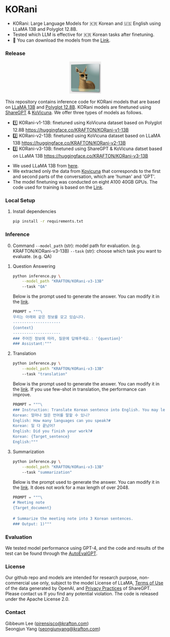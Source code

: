 # KORani

- KORani: Large Language Models for 🇰🇷 Korean and 🇺🇸 English using LLaMA 13B and Polyglot 12.8B.
- Tested which LLM is effective for 🇰🇷 Korean tasks after finetuning.
- 🤗 You can download the models from the [Link](https://huggingface.co/KRAFTON).

### Release
<p align="center">
<a href=""><img src="assets/KORani.png" width="20%"></a>
</p>
 
This repository contains inference code for KORani models that are based on [LLaMA 13B](https://arxiv.org/abs/2302.13971v1) and [Polyglot 12.8B](https://huggingface.co/EleutherAI/polyglot-ko-12.8b).
KORani models are finetuned using [ShareGPT](https://huggingface.co/datasets/anon8231489123/ShareGPT_Vicuna_unfiltered/tree/main) & [KoVicuna](https://github.com/melodysdreamj/KoVicuna).
We offer three types of models as follows.
- 1️⃣ KORani-v1-13B: finetuned using KoVicuna dataset based on Polyglot 12.8B <https://huggingface.co/KRAFTON/KORani-v1-13B>
- 2️⃣ KORani-v2-13B: finetuned using KoVicuna dataset based on LLaMA 13B <https://huggingface.co/KRAFTON/KORani-v2-13B>
- 3️⃣ KORani-v3-13B: finetuned using ShareGPT & KoVicuna datset based on LLaMA 13B <https://huggingface.co/KRAFTON/KORani-v3-13B>

* We used LLaMA 13B from [here](https://huggingface.co/decapoda-research/llama-13b-hf).
* We extracted only the data from [Kovicuna](https://huggingface.co/datasets/junelee/sharegpt_deepl_ko) that corresponds to the first and second parts of the conversation, which are 'human' and 'GPT'.
* The model finetuning was conducted on eight A100 40GB GPUs. The code used for training is based on the [Link](https://github.com/lm-sys/FastChat).

### Local Setup

1. Install dependencies
   ```bash
   pip install -r requirements.txt
   ```

### Inference
0. Command
    `--model_path` (str): model path for evaluation. (e.g. KRAFTON/KORani-v3-13B)
    `--task` (str): choose which task you want to evaluate. (e.g. QA)


1. Question Answering

    ```bash
    python inference.py \
        --model_path "KRAFTON/KORani-v3-13B"
        --task "QA"
    ```

    Below is the prompt used to generate the answer. You can modify it in the [link](prompts/QA.txt).

    ```python
    PROMPT = """\
    우리는 아래와 같은 정보를 갖고 있습니다.
    ---------------------
    {context}
    ---------------------
    ### 주어진 정보에 따라, 질문에 답해주세요.: '{question}'
    ### Assistant:"""
    ```


2. Translation

    ```bash
    python inference.py \
        --model_path "KRAFTON/KORani-v3-13B"
        --task "translation"
    ```

    Below is the prompt used to generate the answer. You can modify it in the [link](prompts/translation.txt). If you use few-shot in translation, the performance can improve.

    ```python
    PROMPT = """\
    ### Instruction: Translate Korean sentence into English. You may leave specific names as they are.
    Korean: 얼마나 많은 언어를 말할 수 있니?
    English: How many languages can you speak?#
    Korean: 일 다 끝났어?
    English: Did you finish your work?#
    Korean: {Target_sentence} 
    English:"""
    ```


3. Summarization

    ```bash
    python inference.py \
        --model_path "KRAFTON/KORani-v3-13B"
        --task "summarization"
    ```

    Below is the prompt used to generate the answer. You can modify it in the [link](prompts/summarization.txt). It does not work for a max length of over 2048.

    ```python
    PROMPT = """\
    # Meeting note
    {Target_document}

    # Summarize the meeting note into 3 Korean sentences.
    ### Output: 1)"""
    ```

### Evaluation
We tested model performance using GPT-4, and the code and results of the test can be found through the [AutoEvalGPT](https://github.com/krafton-ai/AutoEvalGPT).

### License
Our github repo and models are intended for research purpose, non-commercial use only, subject to the model License of LLaMA, [Terms of Use](https://openai.com/policies/terms-of-use) of the data generated by OpenAI, and [Privacy Practices](https://chrome.google.com/webstore/detail/sharegpt-share-your-chatg/daiacboceoaocpibfodeljbdfacokfjb) of ShareGPT. Please contact us If you find any potential violation.
The code is released under the Apache License 2.0.

### Contact
Gibbeum Lee (pirensisco@krafton.com) <br>
Seongjun Yang (seongjunyang@krafton.com)